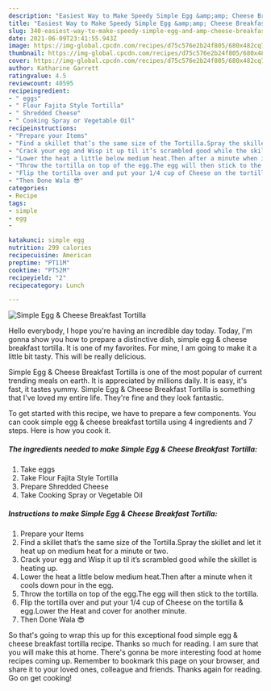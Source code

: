 ```yaml
---
description: "Easiest Way to Make Speedy Simple Egg &amp;amp; Cheese Breakfast Tortilla"
title: "Easiest Way to Make Speedy Simple Egg &amp;amp; Cheese Breakfast Tortilla"
slug: 340-easiest-way-to-make-speedy-simple-egg-and-amp-cheese-breakfast-tortilla
date: 2021-06-09T23:41:55.943Z
image: https://img-global.cpcdn.com/recipes/d75c576e2b24f805/680x482cq70/simple-egg-cheese-breakfast-tortilla-recipe-main-photo.jpg
thumbnail: https://img-global.cpcdn.com/recipes/d75c576e2b24f805/680x482cq70/simple-egg-cheese-breakfast-tortilla-recipe-main-photo.jpg
cover: https://img-global.cpcdn.com/recipes/d75c576e2b24f805/680x482cq70/simple-egg-cheese-breakfast-tortilla-recipe-main-photo.jpg
author: Katharine Garrett
ratingvalue: 4.5
reviewcount: 40595
recipeingredient:
- " eggs"
- " Flour Fajita Style Tortilla"
- " Shredded Cheese"
- " Cooking Spray or Vegetable Oil"
recipeinstructions:
- "Prepare your Items"
- "Find a skillet that’s the same size of the Tortilla.Spray the skillet and let it heat up on medium heat for a minute or two."
- "Crack your egg and Wisp it up til it’s scrambled good while the skillet is heating up."
- "Lower the heat a little below medium heat.Then after a minute when it cools down pour in the egg."
- "Throw the tortilla on top of the egg.The egg will then stick to the tortilla."
- "Flip the tortilla over and put your 1/4 cup of Cheese on the tortilla &amp; egg.Lower the Heat and cover for another minute."
- "Then Done Wala 😎"
categories:
- Recipe
tags:
- simple
- egg
- 

katakunci: simple egg  
nutrition: 299 calories
recipecuisine: American
preptime: "PT11M"
cooktime: "PT52M"
recipeyield: "2"
recipecategory: Lunch

---
```



![Simple Egg &amp; Cheese Breakfast Tortilla](https://img-global.cpcdn.com/recipes/d75c576e2b24f805/680x482cq70/simple-egg-cheese-breakfast-tortilla-recipe-main-photo.jpg)

Hello everybody, I hope you're having an incredible day today. Today, I'm gonna show you how to prepare a distinctive dish, simple egg &amp; cheese breakfast tortilla. It is one of my favorites. For mine, I am going to make it a little bit tasty. This will be really delicious.

Simple Egg &amp; Cheese Breakfast Tortilla is one of the most popular of current trending meals on earth. It is appreciated by millions daily. It is easy, it's fast, it tastes yummy. Simple Egg &amp; Cheese Breakfast Tortilla is something that I've loved my entire life. They're fine and they look fantastic.




To get started with this recipe, we have to prepare a few components. You can cook simple egg &amp; cheese breakfast tortilla using 4 ingredients and 7 steps. Here is how you cook it.

<!--inarticleads1-->

##### The ingredients needed to make Simple Egg &amp; Cheese Breakfast Tortilla:

1. Take  eggs
1. Take  Flour Fajita Style Tortilla
1. Prepare  Shredded Cheese
1. Take  Cooking Spray or Vegetable Oil




<!--inarticleads2-->

##### Instructions to make Simple Egg &amp; Cheese Breakfast Tortilla:

1. Prepare your Items
1. Find a skillet that’s the same size of the Tortilla.Spray the skillet and let it heat up on medium heat for a minute or two.
1. Crack your egg and Wisp it up til it’s scrambled good while the skillet is heating up.
1. Lower the heat a little below medium heat.Then after a minute when it cools down pour in the egg.
1. Throw the tortilla on top of the egg.The egg will then stick to the tortilla.
1. Flip the tortilla over and put your 1/4 cup of Cheese on the tortilla &amp; egg.Lower the Heat and cover for another minute.
1. Then Done Wala 😎




So that's going to wrap this up for this exceptional food simple egg &amp; cheese breakfast tortilla recipe. Thanks so much for reading. I am sure that you will make this at home. There's gonna be more interesting food at home recipes coming up. Remember to bookmark this page on your browser, and share it to your loved ones, colleague and friends. Thanks again for reading. Go on get cooking!
